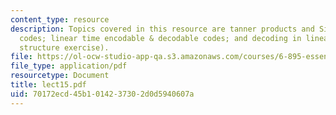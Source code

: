 ```yaml
---
content_type: resource
description: Topics covered in this resource are tanner products and Sipser-Spielman
  codes; linear time encodable & decodable codes; and decoding in linear time (data
  structure exercise).
file: https://ol-ocw-studio-app-qa.s3.amazonaws.com/courses/6-895-essential-coding-theory-fall-2004/70172ecd45b1014237302d0d5940607a_lect15.pdf
file_type: application/pdf
resourcetype: Document
title: lect15.pdf
uid: 70172ecd-45b1-0142-3730-2d0d5940607a
---
```

